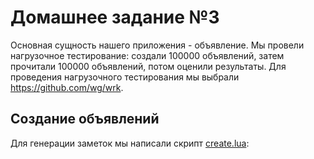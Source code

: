 # Домашнее задание №3

Основная сущность нашего приложения - объявление. Мы провели нагрузочное тестирование: создали 100000 объявлений, затем прочитали 100000 объявлений, потом оценили результаты. Для проведения нагрузочного тестирования мы выбрали https://github.com/wg/wrk.

## Создание объявлений

Для генерации заметок мы написали скрипт [create.lua](./create.lua):